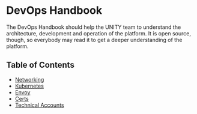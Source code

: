 <!-- DOCTOC SKIP -->
# DevOps Handbook

The DevOps Handbook should help the UNITY team to understand the architecture, development and operation of the
platform. It is open source, though, so everybody may read it to get a deeper understanding of the platform.

## Table of Contents

* [Networking](networking.md)
* [Kubernetes](kubernetes.md)
* [Envoy](envoy.md)
* [Certs](certs.md)
* [Technical Accounts](technical-accounts.md)


